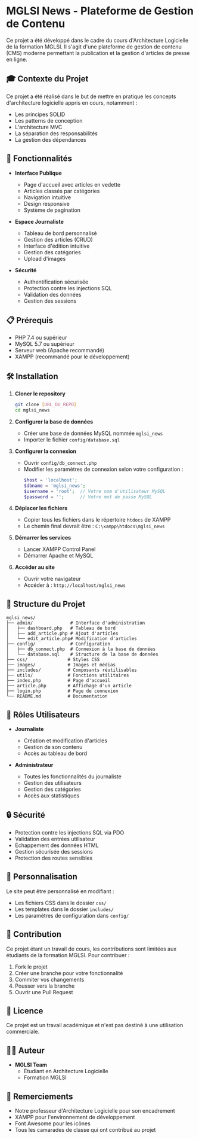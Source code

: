 # MGLSI News - Plateforme de Gestion de Contenu

Ce projet a été développé dans le cadre du cours d'Architecture Logicielle de la formation MGLSI. Il s'agit d'une plateforme de gestion de contenu (CMS) moderne permettant la publication et la gestion d'articles de presse en ligne.

## 🎓 Contexte du Projet

Ce projet a été réalisé dans le but de mettre en pratique les concepts d'architecture logicielle appris en cours, notamment :
- Les principes SOLID
- Les patterns de conception
- L'architecture MVC
- La séparation des responsabilités
- La gestion des dépendances

## 🚀 Fonctionnalités

- **Interface Publique**
  - Page d'accueil avec articles en vedette
  - Articles classés par catégories
  - Navigation intuitive
  - Design responsive
  - Système de pagination

- **Espace Journaliste**
  - Tableau de bord personnalisé
  - Gestion des articles (CRUD)
  - Interface d'édition intuitive
  - Gestion des catégories
  - Upload d'images

- **Sécurité**
  - Authentification sécurisée
  - Protection contre les injections SQL
  - Validation des données
  - Gestion des sessions

## 📋 Prérequis

- PHP 7.4 ou supérieur
- MySQL 5.7 ou supérieur
- Serveur web (Apache recommandé)
- XAMPP (recommandé pour le développement)

## 🛠️ Installation

1. **Cloner le repository**
   ```bash
   git clone [URL_DU_REPO]
   cd mglsi_news
   ```

2. **Configurer la base de données**
   - Créer une base de données MySQL nommée `mglsi_news`
   - Importer le fichier `config/database.sql`

3. **Configurer la connexion**
   - Ouvrir `config/db_connect.php`
   - Modifier les paramètres de connexion selon votre configuration :
     ```php
     $host = 'localhost';
     $dbname = 'mglsi_news';
     $username = 'root';  // Votre nom d'utilisateur MySQL
     $password = '';      // Votre mot de passe MySQL
     ```

4. **Déplacer les fichiers**
   - Copier tous les fichiers dans le répertoire `htdocs` de XAMPP
   - Le chemin final devrait être : `C:\xampp\htdocs\mglsi_news`

5. **Démarrer les services**
   - Lancer XAMPP Control Panel
   - Démarrer Apache et MySQL

6. **Accéder au site**
   - Ouvrir votre navigateur
   - Accéder à : `http://localhost/mglsi_news`

## 📁 Structure du Projet

```
mglsi_news/
├── admin/              # Interface d'administration
│   ├── dashboard.php   # Tableau de bord
│   ├── add_article.php # Ajout d'articles
│   └── edit_article.php# Modification d'articles
├── config/             # Configuration
│   ├── db_connect.php  # Connexion à la base de données
│   └── database.sql    # Structure de la base de données
├── css/               # Styles CSS
├── images/            # Images et médias
├── includes/          # Composants réutilisables
├── utils/             # Fonctions utilitaires
├── index.php          # Page d'accueil
├── article.php        # Affichage d'un article
├── login.php          # Page de connexion
└── README.md          # Documentation
```

## 👥 Rôles Utilisateurs

- **Journaliste**
  - Création et modification d'articles
  - Gestion de son contenu
  - Accès au tableau de bord

- **Administrateur**
  - Toutes les fonctionnalités du journaliste
  - Gestion des utilisateurs
  - Gestion des catégories
  - Accès aux statistiques

## 🔒 Sécurité

- Protection contre les injections SQL via PDO
- Validation des entrées utilisateur
- Échappement des données HTML
- Gestion sécurisée des sessions
- Protection des routes sensibles

## 🎨 Personnalisation

Le site peut être personnalisé en modifiant :
- Les fichiers CSS dans le dossier `css/`
- Les templates dans le dossier `includes/`
- Les paramètres de configuration dans `config/`

## 🤝 Contribution

Ce projet étant un travail de cours, les contributions sont limitées aux étudiants de la formation MGLSI. Pour contribuer :

1. Fork le projet
2. Créer une branche pour votre fonctionnalité
3. Commiter vos changements
4. Pousser vers la branche
5. Ouvrir une Pull Request

## 📝 Licence

Ce projet est un travail académique et n'est pas destiné à une utilisation commerciale.

## 👨‍💻 Auteur

- **MGLSI Team**
  - Étudiant en Architecture Logicielle
  - Formation MGLSI

## 🙏 Remerciements

- Notre professeur d'Architecture Logicielle pour son encadrement
- XAMPP pour l'environnement de développement
- Font Awesome pour les icônes
- Tous les camarades de classe qui ont contribué au projet 